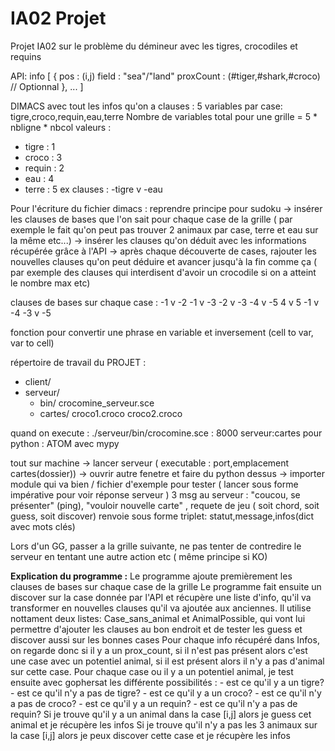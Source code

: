 # IA02 Projet 

Projet IA02 sur le problème du démineur avec les tigres, crocodiles et requins

API: 
info [ {
    pos : (i,j)
    field : "sea"/"land"
    proxCount : (#tiger,#shark,#croco) // Optionnal
},
... ]

DIMACS avec tout les infos qu'on a 
clauses : 5 variables par case: tigre,croco,requin,eau,terre
Nombre de variables total pour une grille = 5 * nbligne * nbcol
valeurs : 
- tigre : 1
- croco : 3
- requin : 2
- eau : 4
- terre : 5
ex clauses : -tigre v -eau

Pour l'écriture du fichier dimacs : reprendre principe pour sudoku 
-> insérer les clauses de bases que l'on sait pour chaque case de la grille ( par exemple le fait qu'on peut pas trouver 2 animaux par case, terre et eau sur la même etc...)
-> insérer les clauses qu'on déduit avec les informations récupérée grâce à l'API
-> après chaque découverte de cases, rajouter les nouvelles clauses qu'on peut déduire et avancer jusqu'à la fin comme ça ( par exemple des clauses qui interdisent d'avoir un crocodile si on a atteint le nombre max etc)

clauses de bases sur chaque case :
-1 v -2
-1 v -3
-2 v -3
-4 v -5
 4 v  5
-1 v -4
-3 v -5
            


fonction pour convertir une phrase en variable et inversement (cell to var, var to cell)

répertoire de travail du PROJET : 
- client/
- serveur/
    * bin/
        crocomine_serveur.sce 
    * cartes/
        croco1.croco
        croco2.croco

quand on execute : ./serveur/bin/crocomine.sce 
: 8000 serveur:cartes
pour python : ATOM avec mypy

tout sur machine 
-> lancer serveur ( executable : port,emplacement cartes(dossier))
-> ouvrir autre fenetre et faire du python dessus
-> importer module qui va bien / fichier d'exemple pour tester ( lancer sous forme impérative pour voir réponse serveur )
3 msg au serveur : "coucou, se présenter" (ping), "vouloir nouvelle carte" , requete de jeu ( soit chord, soit guess, soit discover)
renvoie sous forme triplet: statut,message,infos(dict avec mots clés)

Lors d'un GG, passer a la grille suivante, ne pas tenter de contredire le serveur en tentant une autre action etc ( même principe si KO)

**Explication du programme :**
    Le programme ajoute premièrement les clauses de bases sur chaque case de la grille
    Le programme fait ensuite un discover sur la case donnée par l'API et récupère une liste d'info, qu'il va transformer en nouvelles clauses qu'il va ajoutée aux anciennes.
    Il utilise nottament deux listes: Case_sans_animal et AnimalPossible, qui vont lui permettre d'ajouter les clauses au bon endroit et de tester les guess et discover aussi sur les bonnes cases
    Pour chaque info récupéré dans Infos, on regarde donc si il y a un prox_count, si il n'est pas présent alors c'est une case avec un potentiel animal, si il est présent alors il n'y a pas d'animal sur cette case.
    Pour chaque case ou il y a un potentiel animal, je test ensuite avec gophersat les différente possibilités :
        - est ce qu'il y a un tigre?
        - est ce qu'il n'y a pas de tigre?
        - est ce qu'il y a un croco?
        - est ce qu'il n'y a pas de croco?
        - est ce qu'il y a un requin?
        - est ce qu'il n'y a pas de requin?
    Si je trouve qu'il y a un animal dans la case [i,j] alors je guess cet animal et je récupère les infos
    Si je trouve qu'il n'y a pas les 3 animaux sur la case [i,j] alors je peux discover cette case et je récupère les infos
    
